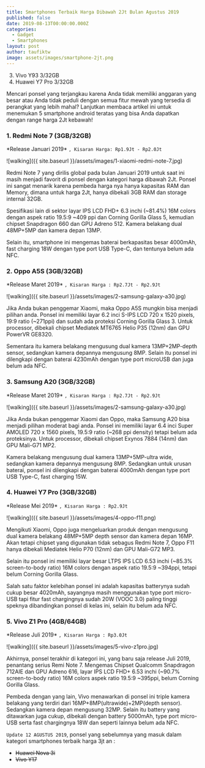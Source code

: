 ```yaml
---
title: Smartphones Terbaik Harga Dibawah 2Jt Bulan Agustus 2019 
published: false
date: 2019-08-13T00:00:00.000Z
categories:
  - Gadget
  - Smartphones
layout: post
author: taufiktw
image: assets/images/smartphone-2jt.png
---
```



3. Vivo Y93 3/32GB
5. Huawei Y7 Pro 3/32GB


Mencari ponsel yang terjangkau karena Anda tidak memiliki anggaran yang besar atau Anda tidak peduli dengan semua fitur mewah yang tersedia di perangkat yang lebih mahal? Lanjutkan membaca artikel ini untuk menemukan 5 smartphone android teratas yang bisa Anda dapatkan dengan range harga 2Jt kebawah!

### 1. Redmi Note 7 (3GB/32GB)
\*Release Januari 2019\*
``
, Kisaran Harga: Rp1.9Jt - Rp2.0Jt
``

![walking]({{ site.baseurl }}/assets/images/1-xiaomi-redmi-note-7.jpg)

Redmi Note 7 yang dirilis global pada bulan Januari 2019 untuk saat ini masih menjadi favorit di ponsel dengan kategori harga dibawah 2Jt. Ponsel ini sangat menarik karena pembeda harga nya hanya kapasitas RAM dan Memory, dimana untuk harga 2Jt, hanya dibekali 3GB RAM dan storage internal 32GB.

Spesifikasi lain di sektor layar IPS LCD FHD+ 6.3 inchi (~81.4%) 16M colors dengan aspek ratio 19.5:9 ~409 ppi dan Corning Gorilla Glass 5, kemudian chipset Snapdragon 660 dan GPU Adreno 512. Kamera belakang dual 48MP+5MP dan kamera depan 13MP.

Selain itu, smartphone ini mengemas baterai berkapasitas besar 4000mAh, fast charging 18W dengan type port USB Type-C, dan tentunya belum ada NFC.

### 2. Oppo A5S (3GB/32GB)
\*Release Maret 2019\*
``
, Kisaran Harga : Rp2.7Jt - Rp2.9Jt
``

![walking]({{ site.baseurl }}/assets/images/2-samsung-galaxy-a30.jpg)

Jika Anda bukan penggemar Xiaomi, maka Oppo A5S mungkin bisa menjadi pilihan anda. Ponsel ini memiliki layar 6.2 inci S-IPS LCD 720 x 1520 pixels, 19:9 ratio (~271ppi) dan sudah ada proteksi Corning Gorilla Glass 3. Untuk processor, dibekali chipset Mediatek MT6765 Helio P35 (12nm) dan GPU PowerVR GE8320.

Sementara itu kamera belakang mengusung dual kamera 13MP+2MP-depth sensor, sedangkan kamera depannya mengusung 8MP. Selain itu ponsel ini dilengkapi dengan baterai 4230mAh dengan type port microUSB dan juga belum ada NFC. 

### 3. Samsung A20 (3GB/32GB)
\*Release Maret 2019\*
``
, Kisaran Harga : Rp2.7Jt - Rp2.9Jt
``

![walking]({{ site.baseurl }}/assets/images/2-samsung-galaxy-a30.jpg)

Jika Anda bukan penggemar Xiaomi dan Oppo, maka Samsung A20 bisa menjadi pilihan moderat bagi anda. Ponsel ini memiliki layar 6.4 inci Super AMOLED  720 x 1560 pixels, 19.5:9 ratio (~268 ppi density) tetapi belum ada proteksinya. Untuk processor, dibekali chipset Exynos 7884 (14nm) dan GPU Mali-G71 MP2.

Kamera belakang mengusung dual kamera 13MP+5MP-ultra wide, sedangkan kamera depannya mengusung 8MP. Sedangkan untuk urusan baterai, ponsel ini dilengkapi dengan baterai 4000mAh dengan type port USB Type-C, fast charging 15W.

### 4. Huawei Y7 Pro (3GB/32GB)
\*Release Mei 2019\*
``
, Kisaran Harga : Rp2.9Jt
``

![walking]({{ site.baseurl }}/assets/images/4-oppo-f11.png)

Mengikuti Xiaomi, Oppo juga mengeluarkan produk dengan mengusung dual kamera belakang 48MP+5MP depth sensor dan kamera depan 16MP. Akan tetapi chipset yang digunakan tidak sebagus Redmi Note 7, Oppo F11 hanya dibekali Mediatek Helio P70 (12nm) dan GPU Mali-G72 MP3.

Selain itu ponsel ini memiliki layar besar LTPS IPS LCD 6.53 inchi (~85.3% screen-to-body ratio) 16M colors dengan aspek ratio 19.5:9 ~394ppi, tetapi belum Corning Gorilla Glass.

Salah satu faktor kelebihan ponsel ini adalah kapasitas batterynya sudah cukup besar 4020mAh, sayangnya masih menggunakan type port micro-USB tapi fitur fast chargingnya sudah 20W (VOOC 3.0) paling tinggi speknya dibandingkan ponsel di kelas ini, selain itu belum ada NFC.

### 5. Vivo Z1 Pro (4GB/64GB)
\*Release Juli 2019\*
``
, Kisaran Harga : Rp3.0Jt
``

![walking]({{ site.baseurl }}/assets/images/5-vivo-z1pro.jpg)

Akhirnya, ponsel terakhir di kategori ini, yang baru saja release Juli 2019, penantang serius Remi Note 7. Mengemas Chipset Qualcomm Snapdragon 712AIE dan GPU Adreno 616, layar IPS LCD FHD+ 6.53 inchi (~90.7% screen-to-body ratio) 16M colors aspek ratio 19.5:9 ~395ppi, belum Corning Gorilla Glass.

Pembeda dengan yang lain, Vivo menawarkan di ponsel ini triple kamera belakang yang terdiri dari 16MP+8MP(ultrawide)+2MP(depth sensor). Sedangkan kamera depan mengusung 32MP. Selain itu battery yang ditawarkan juga cukup, dibekali dengan battery 5000mAh, type port micro-USB serta fast chargingnya 18W dan seperti lainnya belum ada NFC.

`Update 12 AGUSTUS 2019`, ponsel yang sebelumnya yang masuk dalam kategori smartphones terbaik harga 3jt an :

+ ~~Huawei Nova 3i~~
+ ~~Vivo Y17~~
